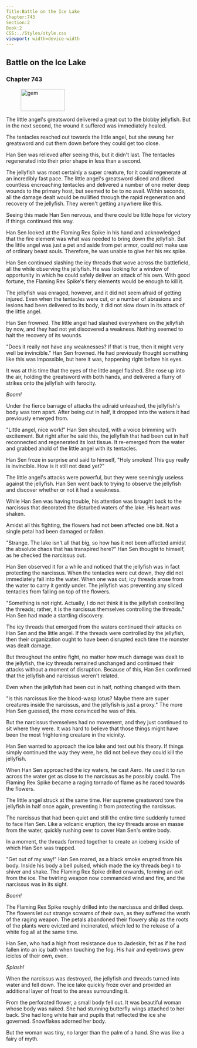 ```yaml
---
Title:Battle on the Ice Lake 
Chapter:743 
Section:2 
Book:2 
CSS:../Styles/style.css 
viewport: width=device-width
---
```

  
## Battle on the Ice Lake
### Chapter 743
  
<figure>
	<img src="../Images/gem.gif" alt="gem" id="gem" width="120" height="60" />
</figure>
  

  
The little angel's greatsword delivered a great cut to the blobby jellyfish. But in the next second, the wound it suffered was immediately healed.

The tentacles reached out towards the little angel, but she swung her greatsword and cut them down before they could get too close.

Han Sen was relieved after seeing this, but it didn't last. The tentacles regenerated into their prior shape in less than a second.

The jellyfish was most certainly a super creature, for it could regenerate at an incredibly fast pace. The little angel's greatsword sliced and diced countless encroaching tentacles and delivered a number of one meter deep wounds to the primary host, but seemed to be to no avail. Within seconds, all the damage dealt would be nullified through the rapid regeneration and recovery of the jellyfish. They weren't getting anywhere like this.

Seeing this made Han Sen nervous, and there could be little hope for victory if things continued this way.

Han Sen looked at the Flaming Rex Spike in his hand and acknowledged that the fire element was what was needed to bring down the jellyfish. But the little angel was just a pet and aside from pet armor, could not make use of ordinary beast souls. Therefore, he was unable to give her his rex spike.

Han Sen continued slashing the icy threads that wove across the battlefield, all the while observing the jellyfish. He was looking for a window of opportunity in which he could safely deliver an attack of his own. With good fortune, the Flaming Rex Spike's fiery elements would be enough to kill it.

The jellyfish was enraged, however, and it did not seem afraid of getting injured. Even when the tentacles were cut, or a number of abrasions and lesions had been delivered to its body, it did not slow down in its attack of the little angel.

Han Sen frowned. The little angel had slashed everywhere on the jellyfish by now, and they had not yet discovered a weakness. Nothing seemed to halt the recovery of its wounds.

"Does it really not have any weaknesses? If that is true, then it might very well be invincible." Han Sen frowned. He had previously thought something like this was impossible, but here it was, happening right before his eyes.

It was at this time that the eyes of the little angel flashed. She rose up into the air, holding the greatsword with both hands, and delivered a flurry of strikes onto the jellyfish with ferocity.

*Boom!*

Under the fierce barrage of attacks the adiraid unleashed, the jellyfish's body was torn apart. After being cut in half, it dropped into the waters it had previously emerged from.

"Little angel, nice work!" Han Sen shouted, with a voice brimming with excitement. But right after he said this, the jellyfish that had been cut in half reconnected and regenerated its lost tissue. It re-emerged from the water and grabbed ahold of the little angel with its tentacles.

Han Sen froze in surprise and said to himself, "Holy smokes! This guy really is invincible. How is it still not dead yet?"

The little angel's attacks were powerful, but they were seemingly useless against the jellyfish. Han Sen went back to trying to observe the jellyfish and discover whether or not it had a weakness.

While Han Sen was having trouble, his attention was brought back to the narcissus that decorated the disturbed waters of the lake. His heart was shaken.

Amidst all this fighting, the flowers had not been affected one bit. Not a single petal had been damaged or fallen.

"Strange. The lake isn't all that big, so how has it not been affected amidst the absolute chaos that has transpired here?" Han Sen thought to himself, as he checked the narcissus out.

Han Sen observed it for a while and noticed that the jellyfish was in fact protecting the narcissus. When the tentacles were cut down, they did not immediately fall into the water. When one was cut, icy threads arose from the water to carry it gently under. The jellyfish was preventing any sliced tentacles from falling on top of the flowers.

"Something is not right. Actually, I do not think it is the jellyfish controlling the threads; rather, it is the narcissus themselves controlling the threads." Han Sen had made a startling discovery.

The icy threads that emerged from the waters continued their attacks on Han Sen and the little angel. If the threads were controlled by the jellyfish, then their organization ought to have been disrupted each time the monster was dealt damage.

But throughout the entire fight, no matter how much damage was dealt to the jellyfish, the icy threads remained unchanged and continued their attacks without a moment of disruption. Because of this, Han Sen confirmed that the jellyfish and narcissus weren't related.

Even when the jellyfish had been cut in half, nothing changed with them.

"Is this narcissus like the blood-wasp lotus? Maybe there are super creatures inside the narcissus, and the jellyfish is just a proxy." The more Han Sen guessed, the more convinced he was of this.

But the narcissus themselves had no movement, and they just continued to sit where they were. It was hard to believe that those things might have been the most frightening creature in the vicinity.

Han Sen wanted to approach the ice lake and test out his theory. If things simply continued the way they were, he did not believe they could kill the jellyfish.

When Han Sen approached the icy waters, he cast Aero. He used it to run across the water get as close to the narcissus as he possibly could. The Flaming Rex Spike became a raging tornado of flame as he raced towards the flowers.

The little angel struck at the same time. Her supreme greatsword tore the jellyfish in half once again, preventing it from protecting the narcissus.

The narcissus that had been quiet and still the entire time suddenly turned to face Han Sen. Like a volcanic eruption, the icy threads arose en masse from the water, quickly rushing over to cover Han Sen's entire body.

In a moment, the threads formed together to create an iceberg inside of which Han Sen was trapped.

"Get out of my way!" Han Sen roared, as a black smoke erupted from his body. Inside his body a bell pulsed, which made the icy threads begin to shiver and shake. The Flaming Rex Spike drilled onwards, forming an exit from the ice. The twirling weapon now commanded wind and fire, and the narcissus was in its sight.

*Boom!*

The Flaming Rex Spike roughly drilled into the narcissus and drilled deep. The flowers let out strange screams of their own, as they suffered the wrath of the raging weapon. The petals abandoned their flowery ship as the roots of the plants were evicted and incinerated, which led to the release of a white fog all at the same time.

Han Sen, who had a high frost resistance due to Jadeskin, felt as if he had fallen into an icy bath when touching the fog. His hair and eyebrows grew icicles of their own, even.

*Splash!*

When the narcissus was destroyed, the jellyfish and threads turned into water and fell down. The ice lake quickly froze over and provided an additional layer of frost to the areas surrounding it.

From the perforated flower, a small body fell out. It was beautiful woman whose body was naked. She had stunning butterfly wings attached to her back. She had long white hair and pupils that reflected the ice she governed. Snowflakes adorned her body.

But the woman was tiny, no larger than the palm of a hand. She was like a fairy of myth.